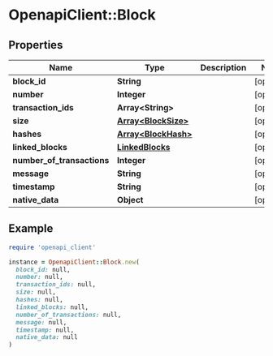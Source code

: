 # OpenapiClient::Block

## Properties

| Name | Type | Description | Notes |
| ---- | ---- | ----------- | ----- |
| **block_id** | **String** |  | [optional] |
| **number** | **Integer** |  | [optional] |
| **transaction_ids** | **Array&lt;String&gt;** |  | [optional] |
| **size** | [**Array&lt;BlockSize&gt;**](BlockSize.md) |  | [optional] |
| **hashes** | [**Array&lt;BlockHash&gt;**](BlockHash.md) |  | [optional] |
| **linked_blocks** | [**LinkedBlocks**](LinkedBlocks.md) |  | [optional] |
| **number_of_transactions** | **Integer** |  | [optional] |
| **message** | **String** |  | [optional] |
| **timestamp** | **String** |  | [optional] |
| **native_data** | **Object** |  | [optional] |

## Example

```ruby
require 'openapi_client'

instance = OpenapiClient::Block.new(
  block_id: null,
  number: null,
  transaction_ids: null,
  size: null,
  hashes: null,
  linked_blocks: null,
  number_of_transactions: null,
  message: null,
  timestamp: null,
  native_data: null
)
```

